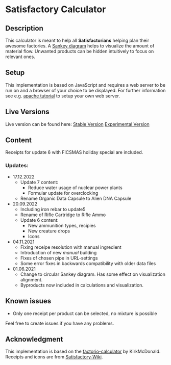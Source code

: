 # Satisfactory Calculator

## Description

This calculator is meant to help all **Satisfactorians** helping plan their awesome factories. A [Sankey diagram](https://en.wikipedia.org/wiki/Sankey_diagram) helps to visualize the amount of material flow. Unwanted products can be hidden intuitively to focus on relevant ones.

## Setup 

This implementation is based on JavaScript and requires a web server to be run on and a browser of your choice to be displayed.
For further information see e.g. [apache tutorial](https://ubuntu.com/tutorials/install-and-configure-apache#1-overview) to setup your own web server.

## Live Versions

Live version can be found here:
[Stable Version](https://tadeaustria.github.io/satisfactory-calculator/calc.html)
[Experimental Version](http://barthler.ddns.net/satisfactory-calculator-experimental/calc.html)

## Content

Receipts for update 6 with FICSMAS holiday special are included.

### Updates:

* 17.12.2022 
  * Update 7 content:
    * Reduce water usage of nuclear power plants
    * Formular update for overclocking
  * Rename Organic Data Capsule to Alien DNA Capsule
* 20.09.2022 
  * Including iron rebar to update5
  * Rename of Rifle Cartridge to Rifle Ammo
  * Update 6 content:
    * New ammunition types, recipies
    * New creature drops
    * Icons
* 04.11.2021 
  * Fixing receipe resolution with manual ingredient
  * Introduction of new *manual* building
  * Fixes of chosen pipe in URL-settings
  * Some error fixes in backwards compatibility with older data files
* 01.06.2021
  * Change to circular Sankey diagram. Has some effect on visualization alignment.
  * Byproducts now included in calculations and visualization.

## Known issues

* Only one receipt per product can be selected, no mixture is possible

Feel free to create issues if you have any problems.

## Acknowledgment

This implementation is based on the [factorio-calculator](https://github.com/KirkMcDonald/kirkmcdonald.github.io) by KirkMcDonald.<br>
Receipts and icons are from [Satisfactory-Wiki](https://satisfactory.fandom.com/wiki/Satisfactory_Wiki).